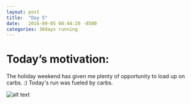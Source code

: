 ```yaml
---
layout: post
title:  "Day 5"
date:   2016-09-05 08:44:20 -0500
categories: 30days running
---
```

# Today’s motivation:

The holiday weekend has given me plenty of opportunity to load up on carbs. :) Today's run was fueled by carbs. 

![alt text]({{site.baseurl}}/img/day5.jpg "Day 5 - Snapped a screenshot at 5km")